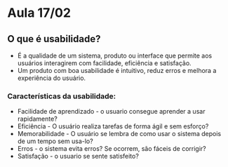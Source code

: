 # Aula 17/02

## O que é usabilidade?

- É a qualidade de um sistema, produto ou interface que permite aos usuários interagirem com facilidade, eficiência e satisfação.
- Um produto com boa usabilidade é intuitivo, reduz erros e melhora a experiência do usuário.

### Características da usabilidade:

- Facilidade de aprendizado - o usuario consegue aprender a usar rapidamente?
- Eficiência - O usuário realiza tarefas de forma ágil e sem esforço?
- Memorabilidade - O usuário se lembra de como usar o sistema depois de um tempo sem usa-lo?
- Erros - o sistema evita erros? Se ocorrem, são fáceis de corrigir?
- Satisfação - o usuario se sente satisfeito?